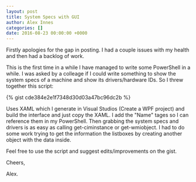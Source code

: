 ```yaml
---
layout: post
title: System Specs with GUI
author: Alex Innes
categories: []
date: 2016-08-23 00:00:00 +0000
---
```

Firstly apologies for the gap in posting. I had a couple issues with my health and then had a backlog of work.
<!--more-->

This is the first time in a while I have managed to write some PowerShell in a while. I was asked by a colleage if I could write something to show the system specs of a machine
and show its drivers/hardware IDs.
So I threw together this script:

{% gist cde384e2e1f7348d30d03a47bc96dc2b %}

Uses XAML which I generate in Visual Studios (Create a WPF project) and build the interface and just copy the XAML.
I add the "Name" tages so I can reference them in my PowerShell.
Then grabbing the system specs and drivers is as easy as calling get-ciminstance or get-wmiobject.
I had to do some work trying to get the information the listboxes by creating another object with the data inside.

Feel free to use the script and suggest edits/improvements on the gist.

Cheers,

Alex.